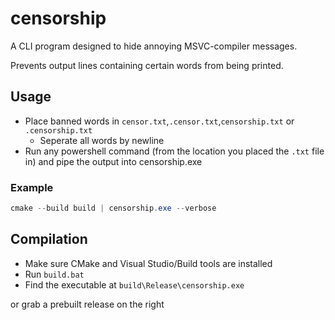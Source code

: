 # censorship

A CLI program designed to hide annoying MSVC-compiler messages.

Prevents output lines containing certain words from being printed.

## Usage
- Place banned words in `censor.txt`,`.censor.txt`,`censorship.txt` or `.censorship.txt`
    - Seperate all words by newline
- Run any powershell command (from the location you placed the `.txt` file in) and pipe the output into censorship.exe

### Example
```powershell
cmake --build build | censorship.exe --verbose
```

## Compilation
- Make sure CMake and Visual Studio/Build tools are installed
- Run `build.bat`
- Find the executable at `build\Release\censorship.exe`

or grab a prebuilt release on the right
